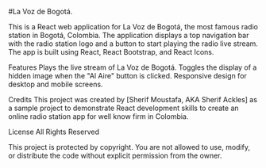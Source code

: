 #La Voz de Bogotá.

This is a React web application for La Voz de Bogotá, the most famous radio station in Bogotá, Colombia. The application displays a top navigation bar with the radio station logo and a button to start playing the radio live stream. The app is built using React, React Bootstrap, and React Icons.


Features
Plays the live stream of La Voz de Bogotá.
Toggles the display of a hidden image when the "Al Aire" button is clicked.
Responsive design for desktop and mobile screens.



Credits
This project was created by [Sherif Moustafa, AKA Sherif Ackles] as a sample project to demonstrate React development skills to create an online radio station app for well know firm in Colombia.

License
All Rights Reserved

This project is protected by copyright. You are not allowed to use, modify,
or distribute the code without explicit permission from the owner.
